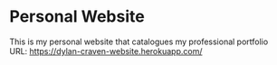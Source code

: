 # Personal Website
This is my personal website that catalogues my professional portfolio  
URL: https://dylan-craven-website.herokuapp.com/
